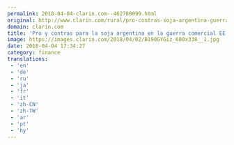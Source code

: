 ```yaml
---
permalink: 2018-04-04-clarin.com--462780099.html
original: http://www.clarin.com/rural/pro-contras-soja-argentina-guerra-comercial-eeuu-vs-china_0_SkEzWFMsM.html
domain: clarin.com
title: 'Pro y contras para la soja argentina en la guerra comercial EE.UU vs. China'
image: https://images.clarin.com/2018/04/02/B190GYGiz_600x338__1.jpg
date: 2018-04-04 17:34:27
category: finance
translations: 
 - 'en'
 - 'de'
 - 'ru'
 - 'ja'
 - 'fr'
 - 'it'
 - 'zh-CN'
 - 'zh-TW'
 - 'ar'
 - 'pt'
 - 'hy'
---
```


